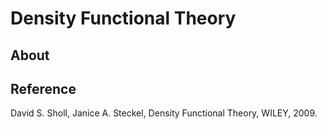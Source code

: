 # Density Functional Theory

## About

## Reference

David S. Sholl, Janice A. Steckel, Density Functional Theory, WILEY, 2009.
